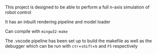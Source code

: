 This project is designed to be able to perform a full n-axis simulation of robot control

It has an inbuilt rendering pipeline and model loader

Can compile with `mingw32-make`

The .vscode pipeline has been set up to build the makefile as well as the debugger which can be run with `ctr`+`shift`+`b` and `F5` respectively